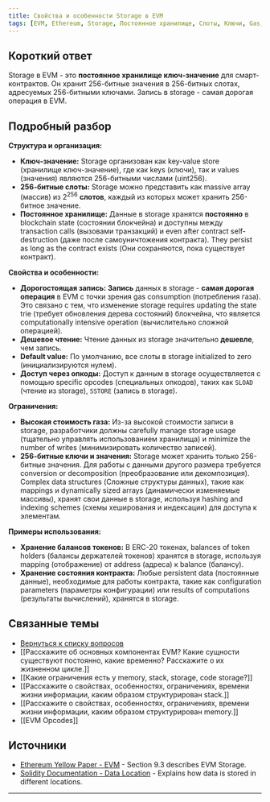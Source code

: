 ```yaml
---
title: Свойства и особенности Storage в EVM
tags: [EVM, Ethereum, Storage, Постоянное хранилище, Слоты, Ключи, Gas, Ограничения]
---
```


## Короткий ответ

Storage в EVM - это **постоянное хранилище ключ-значение** для смарт-контрактов.  Он хранит 256-битные значения в 256-битных слотах, адресуемых 256-битными ключами. Запись в storage - самая дорогая операция в EVM.


## Подробный разбор

**Структура и организация:**

* **Ключ-значение:** Storage организован как key-value store (хранилище ключ-значение), где как keys (ключи), так и values (значения) являются 256-битными числами (uint256).
* **256-битные слоты:**  Storage можно представить как massive array (массив) из 2<sup>256</sup>  **слотов**, каждый из которых может хранить 256-битное значение.
* **Постоянное хранилище:** Данные в storage  хранятся **постоянно** в blockchain state (состоянии блокчейна) и доступны между transaction calls (вызовами транзакций) и even after contract self-destruction (даже после самоуничтожения контракта).  They persist as long as the contract exists (Они сохраняются, пока существует контракт).


**Свойства и особенности:**

* **Дорогостоящая запись:**  **Запись** данных в storage -  **самая дорогая операция** в EVM с точки зрения gas consumption (потребления газа). Это связано с тем, что изменение storage requires updating the state trie (требует обновления дерева состояний) блокчейна, что является computationally intensive operation (вычислительно сложной операцией).
* **Дешевое чтение:** Чтение данных из storage значительно **дешевле**, чем запись.
* **Default value:**  По умолчанию, все слоты в storage initialized to zero (инициализируются нулем).
* **Доступ через опкоды:** Доступ к данным в storage осуществляется с помощью specific opcodes (специальных опкодов), таких как `SLOAD` (чтение из storage), `SSTORE` (запись в storage).


**Ограничения:**

* **Высокая стоимость газа:**  Из-за высокой стоимости записи в storage, разработчики должны carefully manage storage usage (тщательно управлять использованием хранилища) и minimize the number of writes (минимизировать количество записей).
* **256-битные ключи и значения:** Storage может хранить только 256-битные значения. Для работы с данными другого размера требуется conversion or decomposition (преобразование или декомпозиция).  Complex data structures (Сложные структуры данных),  такие как mappings и dynamically sized arrays (динамически изменяемые массивы),  хранят свои данные в storage, используя hashing and indexing schemes (схемы хеширования и индексации)  для доступа к элементам.


**Примеры использования:**

* **Хранение балансов токенов:**  В ERC-20 токенах, balances of token holders (балансы держателей токенов) хранятся в storage, используя mapping (отображение) от address (адреса) к balance (балансу).
* **Хранение состояния контракта:**  Любые persistent data (постоянные данные), необходимые для работы контракта, такие как  configuration parameters (параметры конфигурации)  или  results of computations (результаты вычислений), хранятся в storage.


## Связанные темы

* [Вернуться к списку вопросов](4.%20Список%20вопросов.md)
* [[Расскажите об основных компонентах EVM? Какие сущности существуют постоянно, какие временно? Расскажите о их жизненном цикле.]]
* [[Какие ограничения есть у memory, stack, storage, code storage?]]
* [[Расскажите о свойствах, особенностях, ограничениях, времени жизни информации, каким образом структурирован stack.]]
* [[Расскажите о свойствах, особенностях, ограничениях, времени жизни информации, каким образом структурирован memory.]]
* [[EVM Opcodes]]



## Источники

* [Ethereum Yellow Paper - EVM](https://ethereum.github.io/yellowpaper/paper.pdf#page=15) - Section 9.3 describes EVM Storage.
* [Solidity Documentation - Data Location](https://docs.soliditylang.org/en/v0.8.20/internals/layout_in_memory.html) - Explains how data is stored in different locations.



---